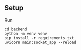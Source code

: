 ## Setup

Run

```
cd backend
python -m venv venv
pip install -r requirements.txt
uvicorn main:socket_app --reload
```